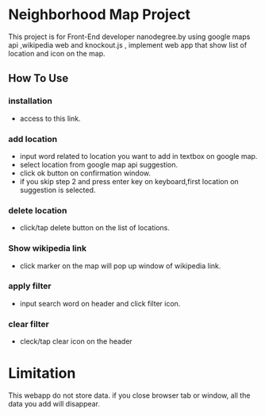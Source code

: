 # Neighborhood Map Project
This project is for Front-End developer nanodegree.by using google maps api ,wikipedia web and knockout.js , implement web app that show list of location and icon on the map.

## How To Use
### installation
* access to this link.

### add location
* input word related to location you want to add  in textbox on google map.
* select location from google map api suggestion.
* click ok button on confirmation window.
* if you skip step 2 and press enter key on keyboard,first location on suggestion is selected.

### delete location
* click/tap delete button on the list of locations.

### Show wikipedia link
* click marker on the map will pop up window of wikipedia link.

### apply filter
* input search word on header and click filter icon.
### clear filter
* cleck/tap clear icon on the header

# Limitation
This webapp do not store data. if you close browser tab or  window, all the data you add will disappear.  

